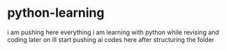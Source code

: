 # python-learning
i am pushing here everything i am learning with python while revising and coding later on ill start pushing ai codes here after structuring the folder
